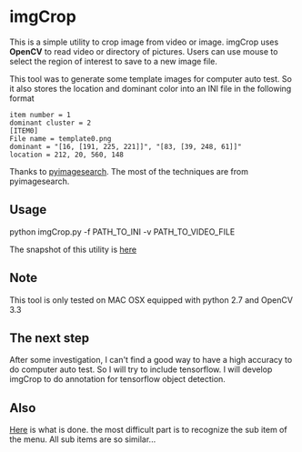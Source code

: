 # imgCrop
This is a simple utility to crop image from video or image. imgCrop uses **OpenCV** to read video or directory of pictures. Users can use mouse to select the region of interest to save to a new image file. 

This tool was to generate some template images for computer auto test. So it also stores the location and dominant color into an INI file in the following format

```
item number = 1
dominant cluster = 2
[ITEM0]
File name = template0.png
dominant = "[16, [191, 225, 221]]", "[83, [39, 248, 61]]"
location = 212, 20, 560, 148
```

Thanks to [pyimagesearch](https://www.pyimagesearch.com/). The most of the techniques are from pyimagesearch.

## Usage
python imgCrop.py -f PATH_TO_INI -v PATH_TO_VIDEO_FILE


The snapshot of this utility is [here](https://goo.gl/NAaX8g)

## Note
This tool is only tested on MAC OSX equipped with python 2.7 and OpenCV 3.3

## The next step
After some investigation, I can't find a good way to have a high accuracy to do computer auto test. So I will try to include tensorflow. I will develop imgCrop to do annotation for tensorflow object detection.

## Also
[Here](https://youtu.be/Yi2agS3QLzk) is what is done. the most difficult part is to recognize the sub item of the menu. All sub items are so similar...
